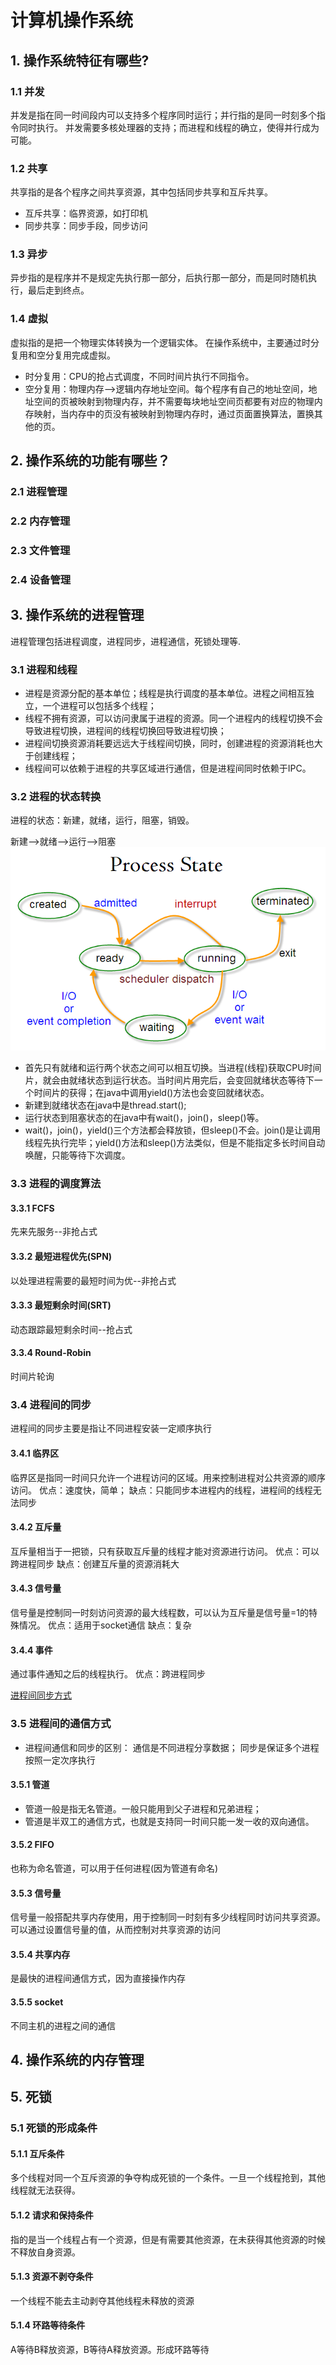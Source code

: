 # 计算机操作系统
## 1. 操作系统特征有哪些?
### 1.1 并发
并发是指在同一时间段内可以支持多个程序同时运行；并行指的是同一时刻多个指令同时执行。
并发需要多核处理器的支持；而进程和线程的确立，使得并行成为可能。
### 1.2 共享
共享指的是各个程序之间共享资源，其中包括同步共享和互斥共享。
- 互斥共享：临界资源，如打印机
- 同步共享：同步手段，同步访问
### 1.3 异步
异步指的是程序并不是规定先执行那一部分，后执行那一部分，而是同时随机执行，最后走到终点。
### 1.4 虚拟
虚拟指的是把一个物理实体转换为一个逻辑实体。
在操作系统中，主要通过时分复用和空分复用完成虚拟。

- 时分复用：CPU的抢占式调度，不同时间片执行不同指令。
- 空分复用：物理内存-->逻辑内存地址空间。每个程序有自己的地址空间，地址空间的页被映射到物理内存，并不需要每块地址空间页都要有对应的物理内存映射，当内存中的页没有被映射到物理内存时，通过页面置换算法，置换其他的页。
## 2. 操作系统的功能有哪些？
### 2.1 进程管理
### 2.2 内存管理
### 2.3 文件管理
### 2.4 设备管理
## 3. 操作系统的进程管理
进程管理包括进程调度，进程同步，进程通信，死锁处理等.
### 3.1 进程和线程
- 进程是资源分配的基本单位；线程是执行调度的基本单位。进程之间相互独立，一个进程可以包括多个线程；
- 线程不拥有资源，可以访问隶属于进程的资源。同一个进程内的线程切换不会导致进程切换，进程间的线程切换回导致进程切换；
- 进程间切换资源消耗要远远大于线程间切换，同时，创建进程的资源消耗也大于创建线程；
- 线程间可以依赖于进程的共享区域进行通信，但是进程间同时依赖于IPC。
### 3.2 进程的状态转换
进程的状态：新建，就绪，运行，阻塞，销毁。

新建—>就绪—>运行—>阻塞
![](./assets/ProcessState.png)

- 首先只有就绪和运行两个状态之间可以相互切换。当进程(线程)获取CPU时间片，就会由就绪状态到运行状态。当时间片用完后，会变回就绪状态等待下一个时间片的获得；在java中调用yield()方法也会变回就绪状态。
- 新建到就绪状态在java中是thread.start();
- 运行状态到阻塞状态的在java中有wait()，join()，sleep()等。
- wait()，join()，yield()三个方法都会释放锁，但sleep()不会。join()是让调用线程先执行完毕；yield()方法和sleep()方法类似，但是不能指定多长时间自动唤醒，只能等待下次调度。
### 3.3 进程的调度算法
#### 3.3.1 FCFS
先来先服务--非抢占式
#### 3.3.2 最短进程优先(SPN)
以处理进程需要的最短时间为优--非抢占式
#### 3.3.3 最短剩余时间(SRT)
动态跟踪最短剩余时间--抢占式
#### 3.3.4 Round-Robin 
时间片轮询
### 3.4 进程间的同步
进程间的同步主要是指让不同进程安装一定顺序执行
#### 3.4.1 临界区
临界区是指同一时间只允许一个进程访问的区域。用来控制进程对公共资源的顺序访问。
优点：速度快，简单；
缺点：只能同步本进程内的线程，进程间的线程无法同步
#### 3.4.2 互斥量
互斥量相当于一把锁，只有获取互斥量的线程才能对资源进行访问。
优点：可以跨进程同步
缺点：创建互斥量的资源消耗大
#### 3.4.3 信号量
信号量是控制同一时刻访问资源的最大线程数，可以认为互斥量是信号量=1的特殊情况。
优点：适用于socket通信
缺点：复杂
#### 3.4.4 事件
通过事件通知之后的线程执行。
优点：跨进程同步

[进程间同步方式](https://blog.csdn.net/wuhuagu_wuhuaguo/article/details/78591330)
### 3.5 进程间的通信方式
- 进程间通信和同步的区别：
通信是不同进程分享数据；
同步是保证多个进程按照一定次序执行
#### 3.5.1 管道
- 管道一般是指无名管道。一般只能用到父子进程和兄弟进程；
- 管道是半双工的通信方式，也就是支持同一时间只能一发一收的双向通信。
#### 3.5.2 FIFO
也称为命名管道，可以用于任何进程(因为管道有命名)
#### 3.5.3 信号量
信号量一般搭配共享内存使用，用于控制同一时刻有多少线程同时访问共享资源。可以通过设置信号量的值，从而控制对共享资源的访问
#### 3.5.4 共享内存
是最快的进程间通信方式，因为直接操作内存
#### 3.5.5 socket
不同主机的进程之间的通信


## 4. 操作系统的内存管理
## 5. 死锁

### 5.1 死锁的形成条件
#### 5.1.1 互斥条件
多个线程对同一个互斥资源的争夺构成死锁的一个条件。一旦一个线程抢到，其他线程就无法获得。
#### 5.1.2 请求和保持条件
指的是当一个线程占有一个资源，但是有需要其他资源，在未获得其他资源的时候不释放自身资源。
#### 5.1.3 资源不剥夺条件
一个线程不能去主动剥夺其他线程未释放的资源
#### 5.1.4 环路等待条件
A等待B释放资源，B等待A释放资源。形成环路等待